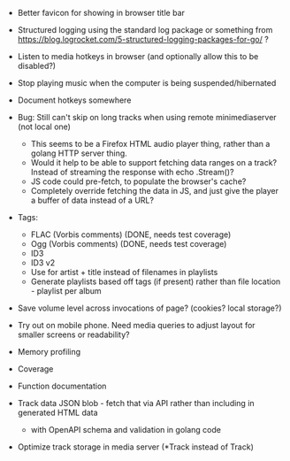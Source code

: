  * Better favicon for showing in browser title bar

 * Structured logging using the standard log package or something from https://blog.logrocket.com/5-structured-logging-packages-for-go/ ?

 * Listen to media hotkeys in browser (and optionally allow this to be disabled?)
 * Stop playing music when the computer is being suspended/hibernated

 * Document hotkeys somewhere

 * Bug: Still can't skip on long tracks when using remote minimediaserver (not local one)
   * This seems to be a Firefox HTML audio player thing, rather than a golang HTTP server thing.
   * Would it help to be able to support fetching data ranges on a track? Instead of streaming the response with echo .Stream()?
   * JS code could pre-fetch, to populate the browser's cache?
   * Completely override fetching the data in JS, and just give the player a buffer of data instead of a URL?

 * Tags:
   * FLAC (Vorbis comments) (DONE, needs test coverage)
   * Ogg (Vorbis comments) (DONE, needs test coverage)
   * ID3
   * ID3 v2
   * Use for artist + title instead of filenames in playlists
   * Generate playlists based off tags (if present) rather than file location - playlist per album

 * Save volume level across invocations of page? (cookies? local storage?)

 * Try out on mobile phone. Need media queries to adjust layout for smaller screens or readability?

 * Memory profiling
 * Coverage
 * Function documentation

 * Track data JSON blob - fetch that via API rather than including in generated HTML data
   * with OpenAPI schema and validation in golang code
 * Optimize track storage in media server (*Track instead of Track)
